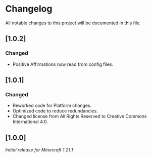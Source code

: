 # Changelog

All notable changes to this project will be documented in this file.

## [1.0.2]

### Changed

- Positive Affirmations now read from config files.

## [1.0.1]

### Changed

- Reworked code for Platform changes.
- Optimized code to reduce redundancies.
- Changed license from All Rights Reserved to Creative Commons International 4.0.

## [1.0.0]

_Initial release for Minecraft 1.21.1_